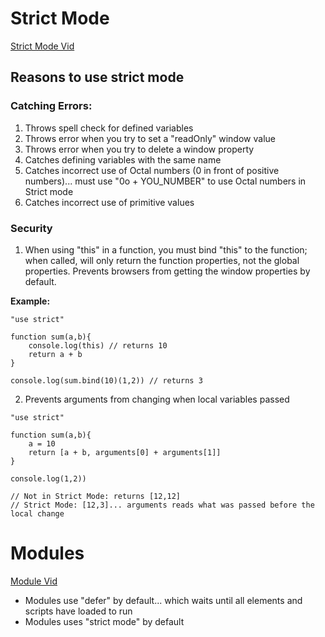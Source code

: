 # Strict Mode
[Strict Mode Vid](https://www.youtube.com/watch?v=G9QTBS2x8U4&t=151s)

## Reasons to use strict mode

### Catching Errors:
1. Throws spell check for defined variables
2. Throws error when you try to set a "readOnly" window value
3. Throws error when you try to delete a window property
4. Catches defining variables with the same name
5. Catches incorrect use of Octal numbers (0 in front of positive numbers)... must use "0o + YOU_NUMBER" to use Octal numbers in Strict mode
6. Catches incorrect use of primitive values

### Security
1. When using "this" in a function, you must bind "this" to the function; when called, will only return the function properties, not the global properties. Prevents browsers from getting the window properties by default.

**Example:**

```
"use strict"

function sum(a,b){
    console.log(this) // returns 10
    return a + b
}

console.log(sum.bind(10)(1,2)) // returns 3

```

2. Prevents arguments from changing when local variables passed

```
"use strict"

function sum(a,b){
    a = 10
    return [a + b, arguments[0] + arguments[1]]
}

console.log(1,2)) 

// Not in Strict Mode: returns [12,12]
// Strict Mode: [12,3]... arguments reads what was passed before the local change

```

# Modules
[Module Vid](https://www.youtube.com/watch?v=cRHQNNcYf6s)

- Modules use "defer" by default... which waits until all elements and scripts have loaded to run
- Modules uses "strict mode" by default